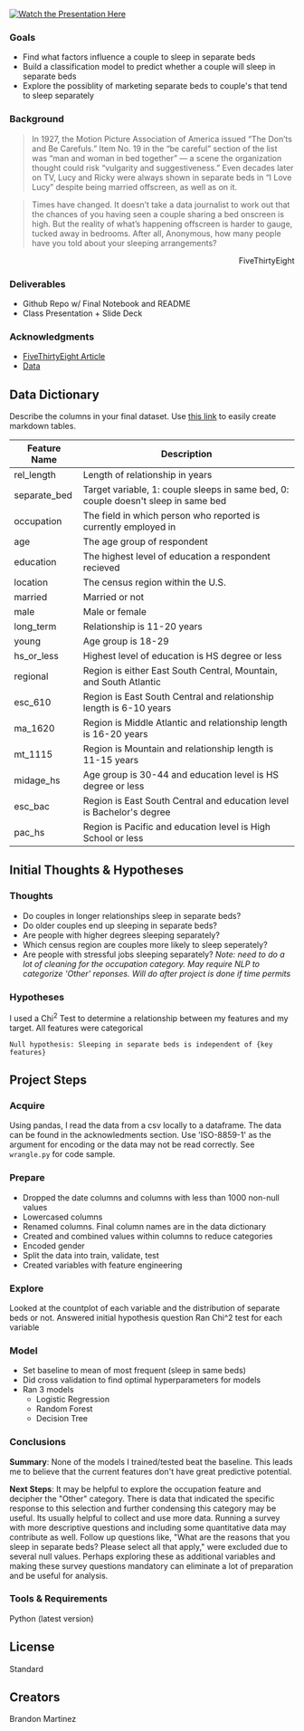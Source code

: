 [![Watch the Presentation Here](https://img.youtube.com/vi/1DO59NgiDRw/0.jpg)](https://www.youtube.com/watch?v=1DO59NgiDRw&t=11s)


### Goals
- Find what factors influence a couple to sleep in separate beds
- Build a classification model to predict whether a couple will sleep in separate beds
- Explore the possiblity of marketing separate beds to couple's that tend to sleep separately

### Background
>In 1927, the Motion Picture Association of America issued “The Don’ts and Be Carefuls.” Item No. 19 in the “be careful” section of the list was “man and woman in bed together” — a scene the organization thought could risk “vulgarity and suggestiveness.” Even decades later on TV, Lucy and Ricky were always shown in separate beds in “I Love Lucy” despite being married offscreen, as well as on it.

>Times have changed. It doesn’t take a data journalist to work out that the chances of you having seen a couple sharing a bed onscreen is high. But the reality of what’s happening offscreen is harder to gauge, tucked away in bedrooms. After all, Anonymous, how many people have you told about your sleeping arrangements?

<p style='text-align: right;'>FiveThirtyEight</p>

### Deliverables
- Github Repo w/ Final Notebook and README
- Class Presentation + Slide Deck

### Acknowledgments
- [FiveThirtyEight Article](https://fivethirtyeight.com/features/dear-mona-how-many-couples-sleep-in-separate-beds/)
- [Data](https://github.com/fivethirtyeight/data/tree/master/sleeping-alone-data)

## Data Dictionary
Describe the columns in your final dataset. Use [this link](https://www.tablesgenerator.com/markdown_tables) to easily create markdown tables.

| Feature Name | Description                                                                        |
|--------------|------------------------------------------------------------------------------------|
| rel_length   | Length of relationship in years                                                    |
| separate_bed | Target variable, 1: couple sleeps in same bed, 0: couple doesn't sleep in same bed |
| occupation   | The field in which person who reported is currently employed in                    |
| age          | The age group of respondent                                                        |
| education    | The highest level of education a respondent recieved                               |
| location     | The census region within the U.S.                                                  |
| married      | Married or not                                                                     |
| male         | Male or female                                                                     |
| long_term    | Relationship is 11-20 years                                                        |
| young        | Age group is 18-29                                                                 |
| hs_or_less   | Highest level of education is HS degree or less                                    |
| regional     | Region is either East South Central, Mountain, and South Atlantic                  |
| esc_610      | Region is East South Central and relationship length is 6-10 years                 |
| ma_1620      | Region is Middle Atlantic and relationship length is 16-20 years                   |
| mt_1115      | Region is Mountain and relationship length is 11-15 years                          |
| midage_hs    | Age group is 30-44 and education level is HS degree or less                        |
| esc_bac      | Region is East South Central and education level is Bachelor's degree              |
| pac_hs       | Region is Pacific and education level is High School or less                       |

## Initial Thoughts & Hypotheses
### Thoughts
- Do couples in longer relationships sleep in separate beds?
- Do older couples end up sleeping in separate beds?
- Are people with higher degrees sleeping separately?
- Which census region are couples more likely to sleep seperately?
- Are people with stressful jobs sleeping separately? *Note: need to do a lot of cleaning for the occupation category. May require NLP to categorize 'Other' reponses. Will do after project is done if time permits*

### Hypotheses
I used a Chi$^2$ Test to determine a relationship between my features and my target. All features were categorical
```
Null hypothesis: Sleeping in separate beds is independent of {key features}
```

## Project Steps
### Acquire
Using pandas, I read the data from a csv locally to a dataframe. The data can be found in the acknowledments section. Use 'ISO-8859-1' as the argument for encoding or the data may not be read correctly. See `wrangle.py` for code sample.
### Prepare
- Dropped the date columns and columns with less than 1000 non-null values
- Lowercased columns
- Renamed columns. Final column names are in the data dictionary
- Created and combined values within columns to reduce categories
- Encoded gender
- Split the data into train, validate, test
- Created variables with feature engineering
### Explore
Looked at the countplot of each variable and the distribution of separate beds or not.
Answered initial hypothesis question
Ran Chi^2 test for each variable
### Model
- Set baseline to mean of most frequent (sleep in same beds)
- Did cross validation to find optimal hyperparameters for models
- Ran 3 models
  - Logistic Regression 
  - Random Forest
  - Decision Tree
### Conclusions
<b>Summary</b>: None of the models I trained/tested beat the baseline. This leads me to believe that the current features don't have great predictive potential.

<b>Next Steps</b>:
It may be helpful to explore the occupation feature and decipher the "Other" category. There is data that indicated the specific response to this selection and further condensing this category may be useful.
Its usually helpful to collect and use more data. Running a survey with more descriptive questions and including some quantitative data may contribute as well.
Follow up questions like, "What are the reasons that you sleep in separate beds? Please select all that apply," were excluded due to several null values. Perhaps exploring these as additional variables and making these survey questions mandatory can eliminate a lot of preparation and be useful for analysis.

### Tools & Requirements
Python (latest version)

## License
Standard

## Creators
Brandon Martinez
